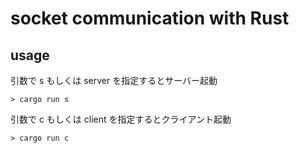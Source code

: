 # socket communication with Rust
## usage
引数で s もしくは server を指定するとサーバー起動
```
> cargo run s
```

引数で c もしくは client を指定するとクライアント起動
```
> cargo run c
```